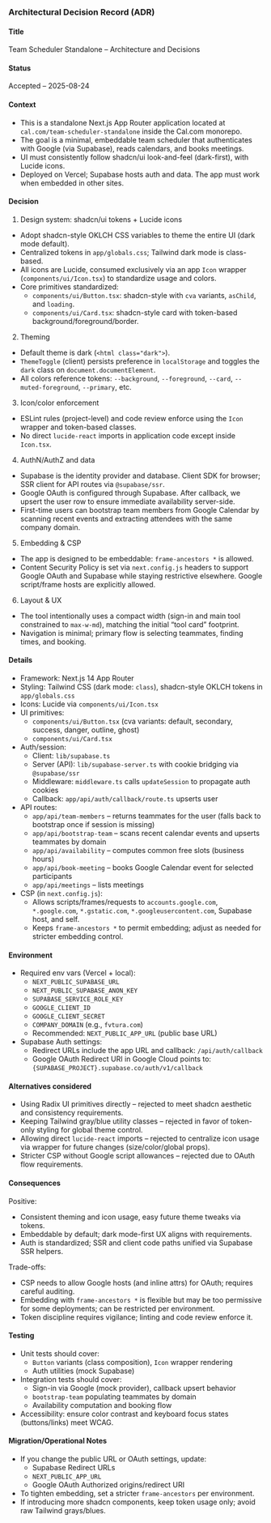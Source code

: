 ### Architectural Decision Record (ADR)

#### Title
Team Scheduler Standalone – Architecture and Decisions

#### Status
Accepted – 2025-08-24

#### Context
- This is a standalone Next.js App Router application located at `cal.com/team-scheduler-standalone` inside the Cal.com monorepo.
- The goal is a minimal, embeddable team scheduler that authenticates with Google (via Supabase), reads calendars, and books meetings.
- UI must consistently follow shadcn/ui look-and-feel (dark-first), with Lucide icons.
- Deployed on Vercel; Supabase hosts auth and data. The app must work when embedded in other sites.

#### Decision
1) Design system: shadcn/ui tokens + Lucide icons
- Adopt shadcn-style OKLCH CSS variables to theme the entire UI (dark mode default).
- Centralized tokens in `app/globals.css`; Tailwind dark mode is class-based.
- All icons are Lucide, consumed exclusively via an app `Icon` wrapper (`components/ui/Icon.tsx`) to standardize usage and colors.
- Core primitives standardized:
  - `components/ui/Button.tsx`: shadcn-style with `cva` variants, `asChild`, and `loading`.
  - `components/ui/Card.tsx`: shadcn-style card with token-based background/foreground/border.

2) Theming
- Default theme is dark (`<html class="dark">`).
- `ThemeToggle` (client) persists preference in `localStorage` and toggles the `dark` class on `document.documentElement`.
- All colors reference tokens: `--background`, `--foreground`, `--card`, `--muted-foreground`, `--primary`, etc.

3) Icon/color enforcement
- ESLint rules (project-level) and code review enforce using the `Icon` wrapper and token-based classes.
- No direct `lucide-react` imports in application code except inside `Icon.tsx`.

4) AuthN/AuthZ and data
- Supabase is the identity provider and database. Client SDK for browser; SSR client for API routes via `@supabase/ssr`.
- Google OAuth is configured through Supabase. After callback, we upsert the user row to ensure immediate availability server-side.
- First-time users can bootstrap team members from Google Calendar by scanning recent events and extracting attendees with the same company domain.

5) Embedding & CSP
- The app is designed to be embeddable: `frame-ancestors *` is allowed.
- Content Security Policy is set via `next.config.js` headers to support Google OAuth and Supabase while staying restrictive elsewhere. Google script/frame hosts are explicitly allowed.

6) Layout & UX
- The tool intentionally uses a compact width (sign-in and main tool constrained to `max-w-md`), matching the initial “tool card” footprint.
- Navigation is minimal; primary flow is selecting teammates, finding times, and booking.

#### Details
- Framework: Next.js 14 App Router
- Styling: Tailwind CSS (dark mode: `class`), shadcn-style OKLCH tokens in `app/globals.css`
- Icons: Lucide via `components/ui/Icon.tsx`
- UI primitives:
  - `components/ui/Button.tsx` (cva variants: default, secondary, success, danger, outline, ghost)
  - `components/ui/Card.tsx`
- Auth/session:
  - Client: `lib/supabase.ts`
  - Server (API): `lib/supabase-server.ts` with cookie bridging via `@supabase/ssr`
  - Middleware: `middleware.ts` calls `updateSession` to propagate auth cookies
  - Callback: `app/api/auth/callback/route.ts` upserts user
- API routes:
  - `app/api/team-members` – returns teammates for the user (falls back to bootstrap once if session is missing)
  - `app/api/bootstrap-team` – scans recent calendar events and upserts teammates by domain
  - `app/api/availability` – computes common free slots (business hours)
  - `app/api/book-meeting` – books Google Calendar event for selected participants
  - `app/api/meetings` – lists meetings
- CSP (in `next.config.js`):
  - Allows scripts/frames/requests to `accounts.google.com`, `*.google.com`, `*.gstatic.com`, `*.googleusercontent.com`, Supabase host, and self.
  - Keeps `frame-ancestors *` to permit embedding; adjust as needed for stricter embedding control.

#### Environment
- Required env vars (Vercel + local):
  - `NEXT_PUBLIC_SUPABASE_URL`
  - `NEXT_PUBLIC_SUPABASE_ANON_KEY`
  - `SUPABASE_SERVICE_ROLE_KEY`
  - `GOOGLE_CLIENT_ID`
  - `GOOGLE_CLIENT_SECRET`
  - `COMPANY_DOMAIN` (e.g., `fvtura.com`)
  - Recommended: `NEXT_PUBLIC_APP_URL` (public base URL)
- Supabase Auth settings:
  - Redirect URLs include the app URL and callback: `/api/auth/callback`
  - Google OAuth Redirect URI in Google Cloud points to: `{SUPABASE_PROJECT}.supabase.co/auth/v1/callback`

#### Alternatives considered
- Using Radix UI primitives directly – rejected to meet shadcn aesthetic and consistency requirements.
- Keeping Tailwind gray/blue utility classes – rejected in favor of token-only styling for global theme control.
- Allowing direct `lucide-react` imports – rejected to centralize icon usage via wrapper for future changes (size/color/global props).
- Stricter CSP without Google script allowances – rejected due to OAuth flow requirements.

#### Consequences
Positive:
- Consistent theming and icon usage, easy future theme tweaks via tokens.
- Embeddable by default; dark mode-first UX aligns with requirements.
- Auth is standardized; SSR and client code paths unified via Supabase SSR helpers.

Trade-offs:
- CSP needs to allow Google hosts (and inline attrs) for OAuth; requires careful auditing.
- Embedding with `frame-ancestors *` is flexible but may be too permissive for some deployments; can be restricted per environment.
- Token discipline requires vigilance; linting and code review enforce it.

#### Testing
- Unit tests should cover:
  - `Button` variants (class composition), `Icon` wrapper rendering
  - Auth utilities (mock Supabase)
- Integration tests should cover:
  - Sign-in via Google (mock provider), callback upsert behavior
  - `bootstrap-team` populating teammates by domain
  - Availability computation and booking flow
- Accessibility: ensure color contrast and keyboard focus states (buttons/links) meet WCAG.

#### Migration/Operational Notes
- If you change the public URL or OAuth settings, update:
  - Supabase Redirect URLs
  - `NEXT_PUBLIC_APP_URL`
  - Google OAuth Authorized origins/redirect URI
- To tighten embedding, set a stricter `frame-ancestors` per environment.
- If introducing more shadcn components, keep token usage only; avoid raw Tailwind grays/blues.




